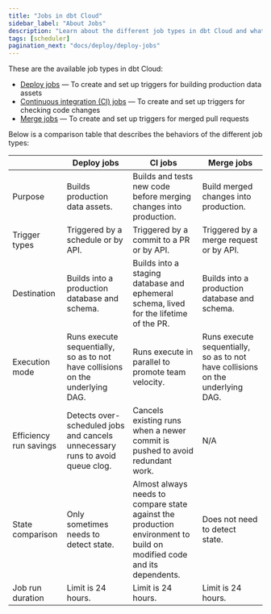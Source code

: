 ```yaml
---
title: "Jobs in dbt Cloud"
sidebar_label: "About Jobs"
description: "Learn about the different job types in dbt Cloud and what their differences are." 
tags: [scheduler]
pagination_next: "docs/deploy/deploy-jobs"
---
```


These are the available job types in dbt Cloud: 
- [Deploy jobs](/docs/deploy/deploy-jobs) &mdash; To create and set up triggers for building production data assets
- [Continuous integration (CI) jobs](/docs/deploy/continuous-integration) &mdash; To create and set up triggers for checking code changes
- [Merge jobs](/docs/deploy/merge-jobs) &mdash; To create and set up triggers for merged pull requests

Below is a comparison table that describes the behaviors of the different job types:

|  | Deploy jobs | CI jobs | Merge jobs |  
| --- | --- | --- | --- |
| Purpose | Builds production data assets. | Builds and tests new code before merging changes into production. | Build merged changes into production. |
| Trigger types | Triggered by a schedule or by API. | Triggered by a commit to a PR or by API. | Triggered by a merge request or by API. |
| Destination | Builds into a production database and schema. | Builds into a staging database and ephemeral schema, lived for the lifetime of the PR. | Builds into a production database and schema. |
| Execution mode | Runs execute sequentially, so as to not have collisions on the underlying DAG. | Runs execute in parallel to promote team velocity. | Runs execute sequentially, so as to not have collisions on the underlying DAG. |
| Efficiency run savings | Detects over-scheduled jobs and cancels unnecessary runs to avoid queue clog. | Cancels existing runs when a newer commit is pushed to avoid redundant work. | N/A |
| State comparison | Only sometimes needs to detect state. | Almost always needs to compare state against the production environment to build on modified code and its dependents. | Does not need to detect state. |
| Job run duration | Limit is 24 hours. | Limit is 24 hours. | Limit is 24 hours. |